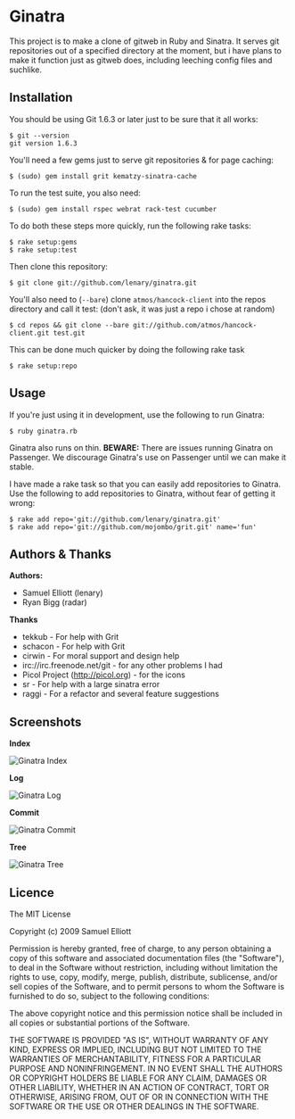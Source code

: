 Ginatra
=======

This project  is to make a  clone of gitweb in  Ruby and Sinatra. It  serves git
repositories out  of a specified  directory at the moment,  but i have  plans to
make  it function  just  as gitweb  does, including  leeching  config files  and
suchlike.

Installation
------------

You should be using Git 1.6.3 or later just to be sure that it all works:

    $ git --version
    git version 1.6.3

You'll need a few gems just to serve git repositories & for page caching:

    $ (sudo) gem install grit kematzy-sinatra-cache

To run the test suite, you also need:

    $ (sudo) gem install rspec webrat rack-test cucumber

To do both these steps more quickly, run the following rake tasks:

    $ rake setup:gems
    $ rake setup:test
    
Then clone this repository:

    $ git clone git://github.com/lenary/ginatra.git
    
You'll  also need  to  (`--bare`) clone  `atmos/hancock-client`  into the  repos
directory and call it test: (don't ask, it was just a repo i chose at random)

    $ cd repos && git clone --bare git://github.com/atmos/hancock-client.git test.git

This can be done much quicker by doing the following rake task

    $ rake setup:repo
    
Usage
-----
        
If you're just using it in development, use the following to run Ginatra:

    $ ruby ginatra.rb
    
Ginatra  also runs  on thin.  **BEWARE:** There  are issues  running Ginatra  on
Passenger. We discourage Ginatra's use on Passenger until we can make it stable.

I have made a rake task so that  you can easily add repositories to Ginatra. Use
the following to add repositories to Ginatra, without fear of getting it wrong:

    $ rake add repo='git://github.com/lenary/ginatra.git'
    $ rake add repo='git://github.com/mojombo/grit.git' name='fun'

Authors & Thanks
----------------

**Authors:**

- Samuel Elliott (lenary)
- Ryan Bigg (radar)

**Thanks**

- tekkub - For help with Grit
- schacon - For help with Grit
- cirwin - For moral support and design help
- irc://irc.freenode.net/git - for any other problems I had
- Picol Project (http://picol.org) - for the icons
- sr - For help with a large sinatra error
- raggi - For a refactor and several feature suggestions

Screenshots
-----------

**Index**

![Ginatra Index](http://lenary-uploads.appspot.com/img/i?id=ag5sZW5hcnktdXBsb2Fkc3IMCxIFSW1hZ2UYox8M&w=500&h=500 "Ginatra Index")

**Log**

![Ginatra Log](http://lenary-uploads.appspot.com/img/i?id=ag5sZW5hcnktdXBsb2Fkc3IMCxIFSW1hZ2UYvRcM&w=500&h=500 "Ginatra Log")

**Commit**

![Ginatra Commit](http://lenary-uploads.appspot.com/img/i?id=ag5sZW5hcnktdXBsb2Fkc3IMCxIFSW1hZ2UYvBcM&w=500&h=500 "Ginatra Commit")

**Tree**

![Ginatra Tree](http://lenary-uploads.appspot.com/img/i?id=ag5sZW5hcnktdXBsb2Fkc3IMCxIFSW1hZ2UYpB8M&w=500&h=500 "Ginatra Tree")

Licence
-------

The MIT License

Copyright (c) 2009 Samuel Elliott

Permission is hereby granted, free of charge,  to any person obtaining a copy of
this software  and associated documentation  files (the "Software"), to  deal in
the Software  without restriction,  including without  limitation the  rights to
use, copy, modify, merge, publish, distribute, sublicense, and/or sell copies of
the Software, and to permit persons to  whom the Software is furnished to do so,
subject to the following conditions:

The above copyright  notice and this permission notice shall  be included in all
copies or substantial portions of the Software.

THE  SOFTWARE IS  PROVIDED "AS  IS", WITHOUT  WARRANTY OF  ANY KIND,  EXPRESS OR
IMPLIED, INCLUDING BUT NOT LIMITED TO THE WARRANTIES OF MERCHANTABILITY, FITNESS
FOR A PARTICULAR  PURPOSE AND NONINFRINGEMENT. IN NO EVENT  SHALL THE AUTHORS OR
COPYRIGHT HOLDERS BE  LIABLE FOR ANY CLAIM, DAMAGES OR  OTHER LIABILITY, WHETHER
IN  AN ACTION  OF  CONTRACT, TORT  OR  OTHERWISE,  ARISING FROM,  OUT  OF OR  IN
CONNECTION WITH THE SOFTWARE OR THE USE OR OTHER DEALINGS IN THE SOFTWARE.
